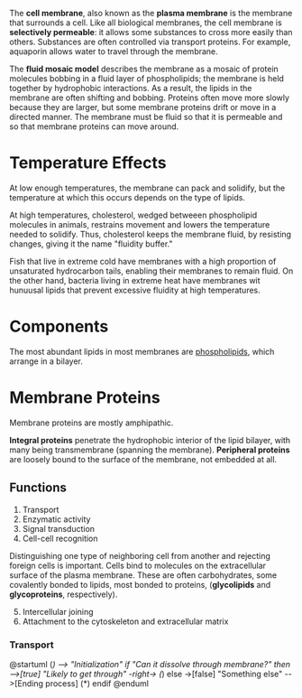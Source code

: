 The **cell membrane**, also known as the **plasma membrane** is the membrane that surrounds a cell. Like all biological membranes, the cell membrane is **selectively permeable**: it allows some substances to cross more easily than others. Substances are often controlled via transport proteins. For example, aquaporin allows water to travel through the membrane.

The **fluid mosaic model** describes the membrane as a mosaic of protein molecules bobbing in a fluid layer of phospholipids; the membrane is held together by hydrophobic interactions. As a result, the lipids in the membrane are often shifting and bobbing. Proteins often move more slowly because they are larger, but some membrane proteins drift or move in a directed manner. The membrane must be fluid so that it is permeable and so that membrane proteins can move around. 

# Temperature Effects

At low enough temperatures, the membrane can pack and solidify, but the temperature at which this occurs depends on the type of lipids.

At high temperatures, cholesterol, wedged betweeen phospholipid molecules in animals, restrains movement and lowers the temperature needed to solidify. Thus, cholesterol keeps the membrane fluid, by resisting changes, giving it the name "fluidity buffer."

Fish that live in extreme cold have membranes with a high proportion of unsaturated hydrocarbon tails, enabling their membranes to remain fluid. On the other hand, bacteria living in extreme heat have membranes wit hunuusal lipids that prevent excessive fluidity at high temperatures.


# Components

The most abundant lipids in most membranes are [phospholipids](../Macromolecules/Lipids/Phospholipids), which arrange in a bilayer.



# Membrane Proteins

Membrane proteins are mostly amphipathic.

**Integral proteins** penetrate the hydrophobic interior of the lipid bilayer, with many being transmembrane (spanning the membrane). **Peripheral proteins** are loosely bound to the surface of the membrane, not embedded at all.

## Functions

1. Transport
2. Enzymatic activity
3. Signal transduction
4. Cell-cell recognition

Distinguishing one type of neighboring cell from another and rejecting foreign cells is important. Cells bind to molecules on the extracellular surface of the plasma membrane. These are often carbohydrates, some covalently bonded to lipids, most bonded to proteins, (**glycolipids** and **glycoproteins**, respectively).

5. Intercellular joining
6. Attachment to the cytoskeleton and extracellular matrix

### Transport

@startuml
(*) --> "Initialization"
if "Can it dissolve through membrane?" then
  -->[true] "Likely to get through"
  -right-> (*)
else
  ->[false] "Something else"
  -->[Ending process] (*)
endif
@enduml